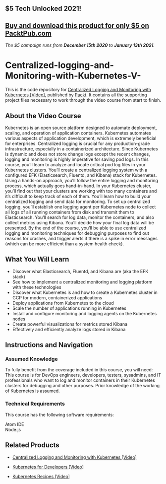 ## $5 Tech Unlocked 2021!
[Buy and download this product for only $5 on PacktPub.com](https://www.packtpub.com/)
-----
*The $5 campaign         runs from __December 15th 2020__ to __January 13th 2021.__*

# Centralized-logging-and-Monitoring-with-Kubernetes-V-
This is the code repository for [Centralized Logging and Monitoring with Kubernetes [Video]](https://www.packtpub.com/virtualization-and-cloud/centralized-logging-and-monitoring-kubernetes-video), published by [Packt](https://www.packtpub.com/?utm_source=github). It contains all the supporting project files necessary to work through the video course from start to finish.
## About the Video Course
Kubernetes is an open source platform designed to automate deployment, scaling, and operation of application containers. Kubernetes automates various aspects of application development, which is extremely beneficial for enterprises. Centralized logging is crucial for any production-grade infrastructure, especially in a containerized architecture. Since Kubernetes is dynamic and does not store change logs except the recent changes, logging and monitoring is highly imperative for saving pod logs.
In this course, you’ll learn to analyze and locate critical pod log files in your Kubernetes clusters. You’ll create a centralized logging system with a configured EFK (Elasticsearch, Fluentd, and Kibana) stack for Kubernetes. Using a hands-on approach, you’ll follow the entire logging and monitoring process, which actually goes hand-in-hand. In your Kubernetes cluster, you’ll find out that your clusters are working with too many containers and it’s difficult to keep track of each of them.
You’ll learn how to build your centralized logging and send data for monitoring. To set up centralized logging, you’ll establish one logging agent per Kubernetes node to collect all logs of all running containers from disk and transmit them to Elasticsearch. You’ll search for log data, monitor the containers, and also collect metrics using Kibana. You’ll decide how your final log data will be presented. By the end of the course, you’ll be able to use centralized logging and monitoring techniques for debugging purposes to find out reasons for crashes, and trigger alerts if there is a spike in error messages (which can be more efficient than a system health check).

<H2>What You Will Learn</H2>
<DIV class=book-info-will-learn-text>
<UL>
<LI> Discover what Elasticsearch, Fluentd, and Kibana are (aka the EFK stack) 
<LI> See how to implement a centralized monitoring and logging platform with these technologies
<LI> Discover what Kubernetes is and how to create a Kubernetes cluster in GCP for modern, containerized applications
<LI> Deploy applications from Kubernetes to the cloud
<LI> Scale the number of applications running in Kubernetes
<LI> Install and configure monitoring and logging agents on the Kubernetes nodes
<LI> Create powerful visualizations for metrics stored Kibana
<LI> Effectively and efficiently analyze logs stored in Kibana </UL></DIV>

## Instructions and Navigation
### Assumed Knowledge
To fully benefit from the coverage included in this course, you will need:<br/>
This course is for DevOps engineers, developers, testers, sysadmins, and IT professionals who want to log and monitor containers in their Kubernetes clusters for debugging and other purposes. Prior knowledge of the working of Kubernetes is assumed.

### Technical Requirements
This course has the following software requirements:<br/>

Atom IDE <br/>
Node.js <br/>


## Related Products
* [Centralized Logging and Monitoring with Kubernetes [Video]](https://www.packtpub.com/virtualization-and-cloud/centralized-logging-and-monitoring-kubernetes-video)

* [Kubernetes for Developers [Video]](https://www.packtpub.com/virtualization-and-cloud/kubernetes-developers-video)

* [Kubernetes Recipes [Video]](https://www.packtpub.com/networking-and-servers/kubernetes-recipes-video)

